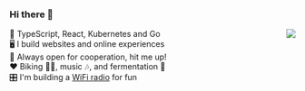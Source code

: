 ### Hi there 👋


<img align="right" src="https://github-readme-stats.vercel.app/api?username=romeovs&count_private=true&show_icons=true&hide_title=true&hide=stars" />

🚀 TypeScript, React, Kubernetes and Go<br />
🖥️ I build websites and online experiences<br />
🤝 Always open for cooperation, hit me up!<br />
❤️ Biking 🚴‍♂️, music 🎶, and fermentation 🥬<br />
🎛️ I'm building a [WiFi radio](https://github.com/romeovs/radio) for fun
